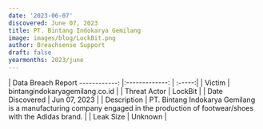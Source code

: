 ```yaml
---
date: '2023-06-07'
discovered: June 07, 2023
title: PT. Bintang Indokarya Gemilang
image: images/blog/LockBit.png
author: Breachsense Support
draft: false
yearmonths: 2023/june
---
```



| Data Breach Report
------------:     |:-------------:    | :-----:|
| Victim      | bintangindokaryagemilang.co.id      | 
| Threat Actor      | LockBit      | 
| Date Discovered      | Jun 07, 2023      | 
| Description      | PT. Bintang Indokarya Gemilang is a manufacturing company engaged in the production of footwear/shoes with the Adidas brand.      | 
| Leak Size      | Unknown      | 
